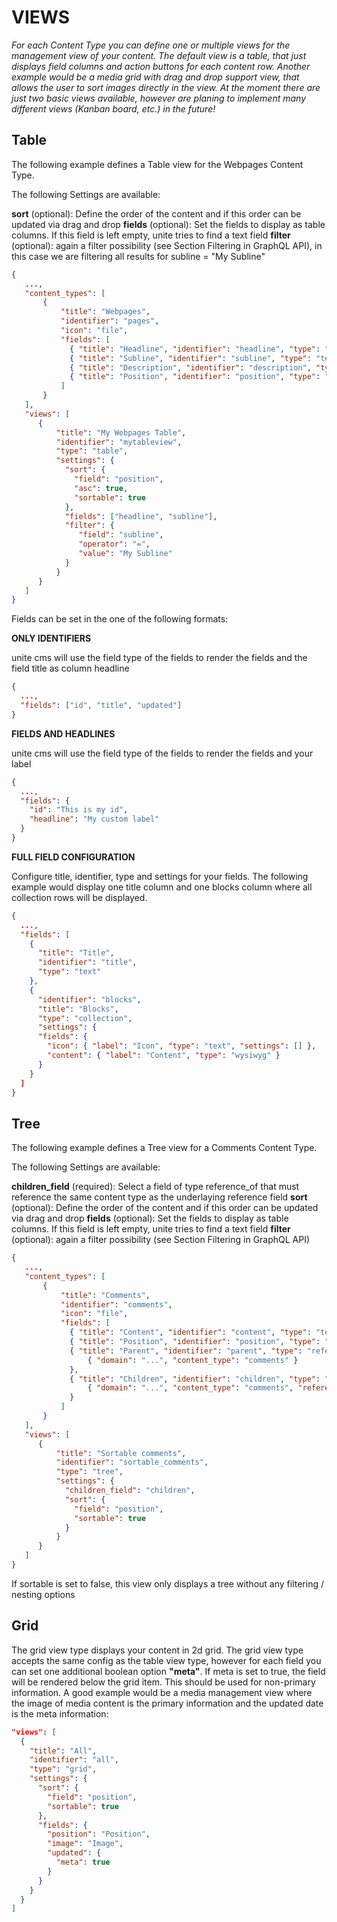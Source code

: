 # VIEWS

_For each Content Type you can define one or multiple views for the management view of your content. The default view is a table, that just displays field columns and action buttons for each content row. Another example would be a media grid with drag and drop support view, that allows the user to sort images directly in the view. At the moment there are just two basic views available, however are planing to implement many different views (Kanban board, etc.) in the future!_

<!-- ######################################## -->

## Table
The following example defines a Table view for the Webpages Content Type. 

The following Settings are available:

**sort** (optional): Define the order of the content and if this order can be updated via drag and drop **fields** (optional): Set the fields to display as table columns. If this field is left empty, unite tries to find a text field **filter** (optional): again a filter possibility (see Section Filtering in GraphQL API), in this case we are filtering all results for subline = "My Subline"

```JSON
{
   ...,
   "content_types": [
       {
           "title": "Webpages",
           "identifier": "pages",
           "icon": "file",
           "fields": [
             { "title": "Headline", "identifier": "headline", "type": "text" },
             { "title": "Subline", "identifier": "subline", "type": "text" },
             { "title": "Description", "identifier": "description", "type": "text" },
             { "title": "Position", "identifier": "position", "type": "sortindex" }
           ]
       }
   ],
   "views": [
      {
          "title": "My Webpages Table",
          "identifier": "mytableview",
          "type": "table",
          "settings": {
            "sort": {
              "field": "position",
              "asc": true,
              "sortable": true
            },
            "fields": ["headline", "subline"],
            "filter": {
               "field": "subline",
               "operator": "=",
               "value": "My Subline"
            }
          }
      }
   ]
}
```

Fields can be set in the one of the following formats: 

**ONLY IDENTIFIERS**

unite cms will use the field type of the fields to render the fields and the field title as column headline

```JSON
{
  ...,
  "fields": ["id", "title", "updated"]
}
```

**FIELDS AND HEADLINES**

unite cms will use the field type of the fields to render the fields and your label 

```JSON
{
  ...,
  "fields": {
    "id": "This is my id",
    "headline": "My custom label"
  }
}
```

**FULL FIELD CONFIGURATION**

Configure title, identifier, type and settings for your fields. The following example would display one title column and one blocks column where all collection rows will be displayed.

```JSON
{
  ...,
  "fields": [
    {
      "title": "Title",
      "identifier": "title",
      "type": "text"
    },
    {
      "identifier": "blocks",
      "title": "Blocks",
      "type": "collection",
      "settings": {
      "fields": {
        "icon": { "label": "Icon", "type": "text", "settings": [] },
        "content": { "label": "Content", "type": "wysiwyg" }
      }
    }
  ]
}
```

 <!-- ######################################## -->

## Tree
The following example defines a Tree view for a Comments Content Type. 

The following Settings are available:

**children_field** (required): Select a field of type reference_of that must reference the same content type as the underlaying reference field **sort** (optional): Define the order of the content and if this order can be updated via drag and drop **fields** (optional): Set the fields to display as table columns. If this field is left empty, unite tries to find a text field **filter** (optional): again a filter possibility (see Section Filtering in GraphQL API)

```JSON
{
   ...,
   "content_types": [
       {
           "title": "Comments",
           "identifier": "comments",
           "icon": "file",
           "fields": [
             { "title": "Content", "identifier": "content", "type": "textarea" },
             { "title": "Position", "identifier": "position", "type": "sortindex" },
             { "title": "Parent", "identifier": "parent", "type": "reference", "settings":
                 { "domain": "...", "content_type": "comments" }
             },
             { "title": "Children", "identifier": "children", "type": "reference_of", "settings":
                 { "domain": "...", "content_type": "comments", "reference_field": "parent" }
             }
           ]
       }
   ],
   "views": [
      {
          "title": "Sortable comments",
          "identifier": "sortable_comments",
          "type": "tree",
          "settings": {
            "children_field": "children",
            "sort": {
              "field": "position",
              "sortable": true
            }
          }
      }
   ]
}
```

If sortable is set to false, this view only displays a tree without any filtering / nesting options

<!-- ######################################## -->

## Grid
The grid view type displays your content in 2d grid. The grid view type accepts the same config as the table view type, however for each field you can set one additional boolean option **"meta"**. If meta is set to true, the field will be rendered below the grid item. This should be used for non-primary information. A good example would be a media management view where the image of media content is the primary information and the updated date is the meta information: 

```JSON
"views": [
  {
    "title": "All",
    "identifier": "all",
    "type": "grid",
    "settings": {
      "sort": {
        "field": "position",
        "sortable": true
      },
      "fields": {
        "position": "Position",
        "image": "Image",
        "updated": {
          "meta": true
        }
      }
    }
  }
]
```
